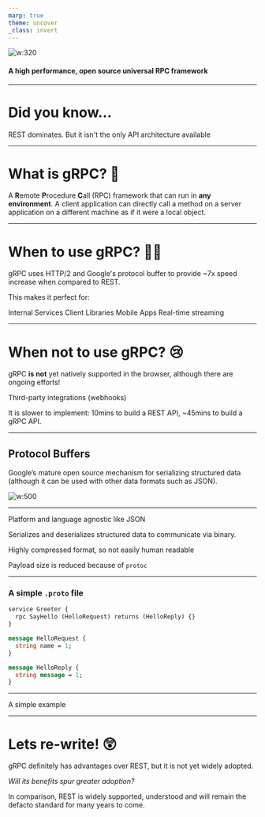 ```yaml
---
marp: true
theme: uncover
_class: invert
---
```


![w:320](https://grpc.io/img/logos/grpc-logo.png)

#### A high performance, open source universal RPC framework

---

# Did you know...

REST dominates.
But it isn't the only API architecture available

---

# What is gRPC? 🤔

A **R**emote **P**rocedure **C**all (RPC) framework that can run in **any environment**. A client application can directly call a method on a server application on a different machine as if it were a local object.

---

# When to use gRPC? 🤷‍♂️

gRPC uses HTTP/2 and Google's protocol buffer to provide ~7x speed increase when compared to REST.

This makes it perfect for:

Internal Services
Client Libraries
Mobile Apps
Real-time streaming

---

# When **not** to use gRPC? 😢

gRPC **is not** yet natively supported in the browser, although there are ongoing efforts!

Third-party integrations (webhooks)

It is slower to implement: 10mins to build a REST API, ~45mins to build a gRPC API.

---

## Protocol Buffers

Google’s mature open source mechanism for serializing structured data (although it can be used with other data formats such as JSON).

![w:500](https://www.grpc.io/img/landing-2.svg)

---

Platform and language agnostic like JSON

Serializes and deserializes structured data to communicate via binary.

Highly compressed format, so not easily human readable

Payload size is reduced because of `protoc`

---

### A simple `.proto` file

```proto
service Greeter {
  rpc SayHello (HelloRequest) returns (HelloReply) {}
}

message HelloRequest {
  string name = 1;
}

message HelloReply {
  string message = 1;
}
```

---

A simple example

---

# Lets re-write! 😲

gRPC definitely has advantages over REST, but it is not yet widely adopted.

_Will its benefits spur greater adoption?_

In comparison, REST is widely supported, understood and will remain the defacto standard for many years to come.
